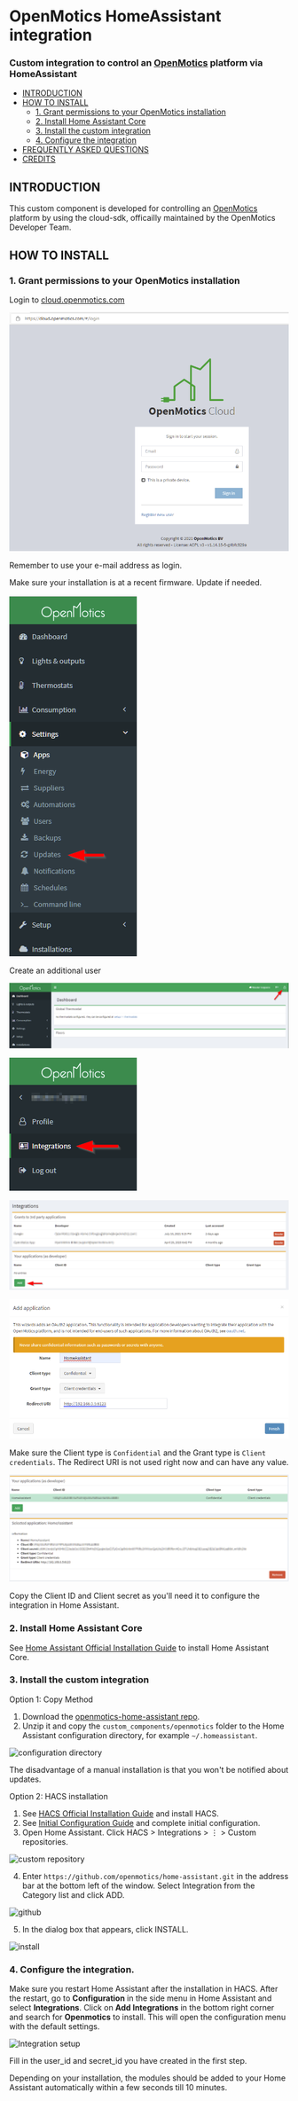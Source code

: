 # OpenMotics HomeAssistant integration

### Custom integration to control an [OpenMotics](https://www.openmotics.com/en/) platform via HomeAssistant

<!-- TOC -->

- [INTRODUCTION](#introduction)
- [HOW TO INSTALL](#how-to-install)
  - [1. Grant permissions to your OpenMotics installation](#1-grant-permissions-to-your-openmotics-installation)
  - [2. Install Home Assistant Core](#2-install-home-assistant-core)
  - [3. Install the custom integration](#3-install-the-custom-integration)
  - [4. Configure the integration](#4-configure-the-integration)
- [FREQUENTLY ASKED QUESTIONS](#frequently-asked-questions)
- [CREDITS](#credits)

<!-- /TOC -->

## INTRODUCTION

This custom component is developed for controlling an [OpenMotics](https://www.openmotics.com/en/) platform by using the cloud-sdk, officailly maintained by the OpenMotics Developer Team. 

## HOW TO INSTALL

### 1. Grant permissions to your OpenMotics installation

Login to [cloud.openmotics.com](https://cloud.openmotics.com/)

![login](/pictures/login.cloud.openmotics.com.png)

Remember to use your e-mail address as login. 

Make sure your installation is at a recent firmware. Update if needed.

![firmware](/pictures/update01.png)

Create an additional user

![user01](/pictures/user01.png)

![user02](/pictures/user02.png)

![user03](/pictures/user03.png)

![user04](/pictures/user04.png)

Make sure the Client type is `Confidential` and the Grant type is `Client credentials`.
The Redirect URI is not used right now and can have any value.

![user05](/pictures/user05.png)

Copy the Client ID and Client secret as you'll need it to configure the integration in Home Assistant.

### 2. Install Home Assistant Core

See [Home Assistant Official Installation Guide](https://www.home-assistant.io/installation/) to install Home Assistant Core.

### 3. Install the custom integration

Option 1: Copy Method
  1. Download the [openmotics-home-assistant repo](https://github.com/openmotics/home-assistant).
  2. Unzip it and copy the `custom_components/openmotics` folder to the Home Assistant configuration directory, for example `~/.homeassistant`.

  ![configuration directory](/pictures/directory.png)

  The disadvantage of a manual installation is that you won't be notified about updates.

Option 2: HACS installation

  1. See [HACS Official Installation Guide](https://hacs.xyz/docs/installation/installation/) and install HACS.
  2. See [Initial Configuration Guide](https://hacs.xyz/docs/configuration/basic) and complete initial configuration.
  3. Open Home Assistant. Click HACS > Integrations > ⋮ > Custom repositories.

  ![custom repository](/pictures/custom_repository.png)

  4. Enter `https://github.com/openmotics/home-assistant.git` in the address bar at the bottom left of the window. Select Integration from the Category list and click ADD.

  ![github](/pictures/github.png)

  5. In the dialog box that appears, click INSTALL.

  ![install](/pictures/install.png)


### 4. Configure the integration.

Make sure you restart Home Assistant after the installation in HACS. After the restart, go to **Configuration** in the side menu in Home Assistant and select **Integrations**. Click on **Add Integrations** in the bottom right corner and search for **Openmotics** to install. This will open the configuration menu with the default settings.

  ![Integration setup](/pictures/configuration_screen.png)

Fill in the user_id and secret_id you have created in the first step.

Depending on your installation, the modules should be added to your Home Assistant automatically within a few seconds till 10 minutes.
